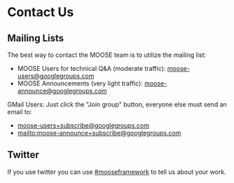 # Contact Us

## Mailing Lists

The best way to contact the MOOSE team is to utilize the mailing list:

* MOOSE Users for technical Q&A (moderate traffic): [moose-users@googlegroups.com](https://groups.google.com/forum/#!forum/moose-users)
* MOOSE Announcements (very light traffic): [moose-announce@googlegroups.com](https://groups.google.com/forum/#!forum/moose-announce)

GMail Users: Just click the "Join group" button, everyone else must send an email to:

  * [moose-users+subscribe@googlegroups.com](mailto:moose-users+subscribe@googlegroups.com)
  * [mailto:moose-announce+subscribe@googlegroups.com](mailto:moose-announce+subscribe@googlegroups.com)

## Twitter
If you use twitter you can use [#mooseframework](https://twitter.com/search?q=%23mooseframework&lang=en) to tell us about your work.
